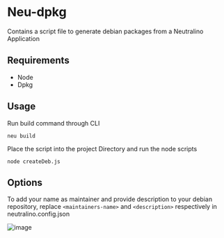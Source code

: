 # Neu-dpkg
Contains a script file to generate debian packages from a Neutralino Application

## Requirements
- Node
- Dpkg 

## Usage

Run build command through CLI

```
neu build
```

Place the script into the project Directory and run the node scripts

```
node createDeb.js
```

## Options

To add your name as maintainer and provide description to your debian repository, replace ``<maintainers-name>`` and ``<description>`` respectively in neutralino.config.json

![image](https://user-images.githubusercontent.com/76606666/164500045-6b9b676a-e8d7-44a4-ac2c-0584e5629f84.png)

